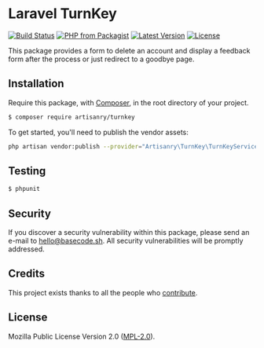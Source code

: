 # Laravel TurnKey

[![Build Status](https://img.shields.io/travis/artisanry/Turnkey/master.svg?style=flat-square)](https://travis-ci.org/artisanry/Turnkey)
[![PHP from Packagist](https://img.shields.io/packagist/php-v/artisanry/turnkey.svg?style=flat-square)]()
[![Latest Version](https://img.shields.io/github/release/artisanry/Turnkey.svg?style=flat-square)](https://github.com/artisanry/Turnkey/releases)
[![License](https://img.shields.io/packagist/l/artisanry/Turnkey.svg?style=flat-square)](https://packagist.org/packages/artisanry/Turnkey)

This package provides a form to delete an account and display a feedback form after the process or just redirect to a goodbye page.

## Installation

Require this package, with [Composer](https://getcomposer.org/), in the root directory of your project.

``` bash
$ composer require artisanry/turnkey
```

To get started, you'll need to publish the vendor assets:

```bash
php artisan vendor:publish --provider="Artisanry\TurnKey\TurnKeyServiceProvider"
```

## Testing

``` bash
$ phpunit
```

## Security

If you discover a security vulnerability within this package, please send an e-mail to hello@basecode.sh. All security vulnerabilities will be promptly addressed.

## Credits

This project exists thanks to all the people who [contribute](../../contributors).

## License

Mozilla Public License Version 2.0 ([MPL-2.0](./LICENSE)).
